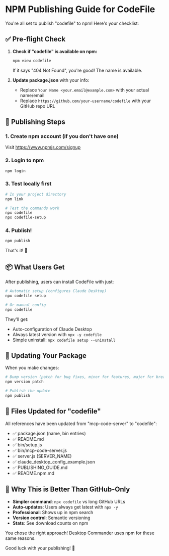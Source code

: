 # NPM Publishing Guide for CodeFile

You're all set to publish "codefile" to npm! Here's your checklist:

## ✅ Pre-flight Check

1. **Check if "codefile" is available on npm:**
   ```bash
   npm view codefile
   ```
   If it says "404 Not Found", you're good! The name is available.

2. **Update package.json** with your info:
   - Replace `Your Name <your.email@example.com>` with your actual name/email
   - Replace `https://github.com/your-username/codefile` with your GitHub repo URL

## 🚀 Publishing Steps

### 1. Create npm account (if you don't have one)
Visit https://www.npmjs.com/signup

### 2. Login to npm
```bash
npm login
```

### 3. Test locally first
```bash
# In your project directory
npm link

# Test the commands work
npx codefile
npx codefile-setup
```

### 4. Publish!
```bash
npm publish
```

That's it! 🎉

## 📦 What Users Get

After publishing, users can install CodeFile with just:

```bash
# Automatic setup (configures Claude Desktop)
npx codefile setup

# Or manual config
npx codefile
```

They'll get:
- Auto-configuration of Claude Desktop
- Always latest version with `npx -y codefile`
- Simple uninstall: `npx codefile setup --uninstall`

## 🔄 Updating Your Package

When you make changes:
```bash
# Bump version (patch for bug fixes, minor for features, major for breaking changes)
npm version patch

# Publish the update
npm publish
```

## 📝 Files Updated for "codefile"

All references have been updated from "mcp-code-server" to "codefile":
- ✅ package.json (name, bin entries)
- ✅ README.md 
- ✅ bin/setup.js
- ✅ bin/mcp-code-server.js
- ✅ server.js (SERVER_NAME)
- ✅ claude_desktop_config_example.json
- ✅ PUBLISHING_GUIDE.md
- ✅ README.npm.md

## 🎯 Why This is Better Than GitHub-Only

- **Simpler command**: `npx codefile` vs long GitHub URLs
- **Auto-updates**: Users always get latest with `npx -y`
- **Professional**: Shows up in npm search
- **Version control**: Semantic versioning
- **Stats**: See download counts on npm

You chose the right approach! Desktop Commander uses npm for these same reasons.

Good luck with your publishing! 🚀
